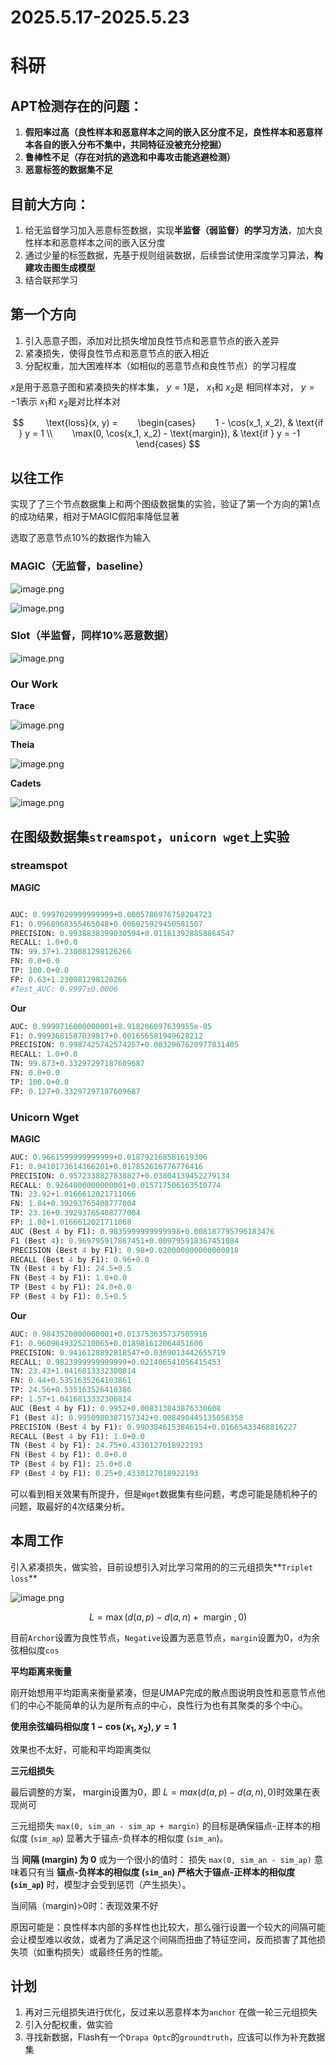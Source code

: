 # 2025.5.17-2025.5.23

# 科研

## APT检测存在的问题：

1. **假阳率过高（**良性样本和恶意样本之间的嵌入区分度不足，良性样本和恶意样本各自的嵌入分布不集中，共同特征没被充分挖掘**）**
2. **鲁棒性不足（存在对抗的逃逸和中毒攻击能逃避检测）**
3. **恶意标签的数据集不足**

## 目前大方向：

1. 给无监督学习加入恶意标签数据，实现**半监督（弱监督）的学习方法**，加大良性样本和恶意样本之间的嵌入区分度
2. 通过少量的标签数据，先基于规则组装数据，后续尝试使用深度学习算法，**构建攻击图生成模型**
3. 结合联邦学习

## 第一个方向

1. 引入恶意子图，添加对比损失增加良性节点和恶意节点的嵌入差异
2. 紧凑损失，使得良性节点和恶意节点的嵌入相近
3. 分配权重，加大困难样本（如相似的恶意节点和良性节点）的学习程度

$x$是用于恶意子图和紧凑损失的样本集， $y=1$是， $x_1$和 $x_2$是 相同样本对， $y=-1$表示 $x_1$和 $x_2$是对比样本对

$$
        \text{loss}(x, y) =        \begin{cases}        1 - \cos(x_1, x_2), & \text{if } y = 1 \\        \max(0, \cos(x_1, x_2) - \text{margin}), & \text{if } y = -1        \end{cases}
$$

## 以往工作

实现了了三个节点数据集上和两个图级数据集的实验，验证了第一个方向的第1点的成功结果，相对于MAGIC假阳率降低显著

选取了恶意节点10%的数据作为输入

### MAGIC（无监督，baseline）

![image.png](image.png)

![image.png](image%201.png)

### Slot（半监督，同样10%恶意数据）

![image.png](image%202.png)

### Our Work

**Trace**

![image.png](image%203.png)

**Theia**

![image.png](image%204.png)

**Cadets**

![image.png](image%205.png)

## 在图级数据集`streamspot`，`unicorn wget`上实验

### **streamspot**

**MAGIC**

```python

AUC: 0.9997029999999999+0.0005786976758204723
F1: 0.9968968355465048+0.006025929450581507
PRECISION: 0.9938838399030594+0.011813928858864547
RECALL: 1.0+0.0
TN: 99.37+1.230081298126266
FN: 0.0+0.0
TP: 100.0+0.0
FP: 0.63+1.230081298126266
#Test_AUC: 0.9997±0.0006
```

**Our**

```python
AUC: 0.9999716000000001+8.918206097639955e-05
F1: 0.9993681587039817+0.001656581949628212
PRECISION: 0.9987425742574257+0.0032967620977831405
RECALL: 1.0+0.0
TN: 99.873+0.33297297187609687
FN: 0.0+0.0
TP: 100.0+0.0
FP: 0.127+0.33297297187609687
```

### Unicorn Wget

**MAGIC**

```python
AUC: 0.9661599999999999+0.018792168581619306
F1: 0.9410173614366201+0.017852616776776416
PRECISION: 0.9572338827838827+0.03804139452279134
RECALL: 0.9264000000000001+0.015717506163510774
TN: 23.92+1.0166612021711066
FN: 1.84+0.39293765408777004
TP: 23.16+0.39293765408777004
FP: 1.08+1.0166612021711068
AUC (Best 4 by F1): 0.9835999999999998+0.008187795796183476
F1 (Best 4): 0.969795917867451+0.009795918367451084
PRECISION (Best 4 by F1): 0.98+0.020000000000000018
RECALL (Best 4 by F1): 0.96+0.0
TN (Best 4 by F1): 24.5+0.5
FN (Best 4 by F1): 1.0+0.0
TP (Best 4 by F1): 24.0+0.0
FP (Best 4 by F1): 0.5+0.5

```

**Our**

```python
AUC: 0.9843520000000001+0.013753635737505916
F1: 0.9609649325210065+0.018981612064451606
PRECISION: 0.9416128892818547+0.0369013442655719
RECALL: 0.9823999999999999+0.021406541056415453
TN: 23.43+1.0416813332300814
FN: 0.44+0.5351635264103861
TP: 24.56+0.535163526410386
FP: 1.57+1.0416813332300814
AUC (Best 4 by F1): 0.9952+0.008313843876330608
F1 (Best 4): 0.9950980387157342+0.008490445135058358
PRECISION (Best 4 by F1): 0.9903846153846154+0.01665433468816227
RECALL (Best 4 by F1): 1.0+0.0
TN (Best 4 by F1): 24.75+0.4330127018922193
FN (Best 4 by F1): 0.0+0.0
TP (Best 4 by F1): 25.0+0.0
FP (Best 4 by F1): 0.25+0.4330127018922193
```

可以看到相关效果有所提升，但是`Wget`数据集有些问题，考虑可能是随机种子的问题，取最好的4次结果分析。

## 本周工作

引入紧凑损失，做实验，目前设想引入对比学习常用的的三元组损失**`Triplet loss`**

![image.png](image%206.png)

$$
L = \max \left( {d\left( {a,p}\right)  - d\left( {a,n}\right)  + \text{ margin },0}\right)
$$

目前`Archor`设置为良性节点，`Negative`设置为恶意节点，`margin`设置为0，`d`为余弦相似度`cos` 

**平均距离来衡量**

刚开始想用平均距离来衡量紧凑，但是UMAP完成的散点图说明良性和恶意节点他们的中心不能简单的认为是所有点的中心，良性行为也有其聚类的多个中心。

**使用余弦编码相似度 $1 - \cos(x_1, x_2) ,y=1$**

效果也不太好，可能和平均距离类似

**三元组损失**

最后调整的方案， margin设置为0，即 $L = max(d(a,p)-d(a,n),0)$时效果在表现尚可

三元组损失 `max(0, sim_an - sim_ap + margin)` 的目标是确保锚点-正样本的相似度 (`sim_ap`) 显著大于锚点-负样本的相似度 (`sim_an`)。

当 **间隔 (margin) 为 0** 或为一个很小的值时：
损失 `max(0, sim_an - sim_ap)` 意味着只有当 **锚点-负样本的相似度 (`sim_an`) 严格大于锚点-正样本的相似度 (`sim_ap`)** 时，模型才会受到惩罚（产生损失）。

当间隔（margin)>0时：表现效果不好

原因可能是：良性样本内部的多样性也比较大，那么强行设置一个较大的间隔可能会让模型难以收敛，或者为了满足这个间隔而扭曲了特征空间，反而损害了其他损失项（如重构损失）或最终任务的性能。

## 计划

1. 再对三元组损失进行优化，反过来以恶意样本为`anchor` 在做一轮三元组损失
2. 引入分配权重，做实验
3. 寻找新数据，Flash有一个`Drapa Optc`的`groundtruth`，应该可以作为补充数据集
